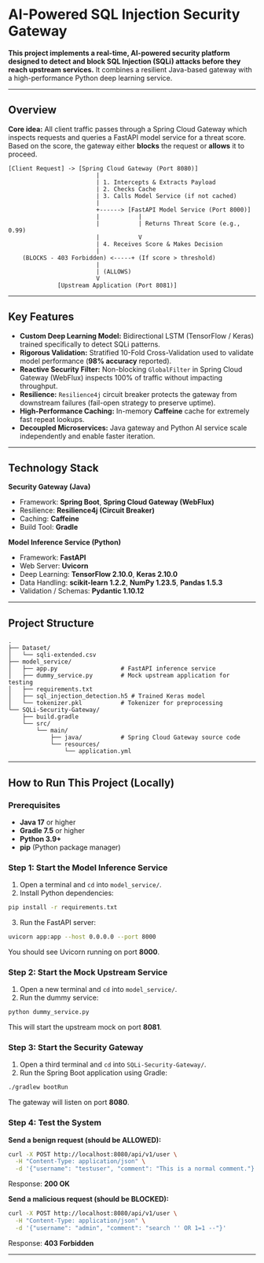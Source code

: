 # AI-Powered SQL Injection Security Gateway

**This project implements a real-time, AI-powered security platform designed to detect and block SQL Injection (SQLi) attacks before they reach upstream services.** It combines a resilient Java-based gateway with a high-performance Python deep learning service.

---

## **Overview**

**Core idea:** All client traffic passes through a Spring Cloud Gateway which inspects requests and queries a FastAPI model service for a threat score. Based on the score, the gateway either **blocks** the request or **allows** it to proceed.

```
[Client Request] -> [Spring Cloud Gateway (Port 8080)]
                         |
                         | 1. Intercepts & Extracts Payload
                         | 2. Checks Cache
                         | 3. Calls Model Service (if not cached)
                         |
                         +------> [FastAPI Model Service (Port 8000)]
                         |           |
                         |           | Returns Threat Score (e.g., 0.99)
                         |           V
                         | 4. Receives Score & Makes Decision
                         |
    (BLOCKS - 403 Forbidden) <-----+ (If score > threshold)
                         |
                         | (ALLOWS)
                         V
              [Upstream Application (Port 8081)]
```

---

## **Key Features**

* **Custom Deep Learning Model:** Bidirectional LSTM (TensorFlow / Keras) trained specifically to detect SQLi patterns.
* **Rigorous Validation:** Stratified 10-Fold Cross-Validation used to validate model performance (**98% accuracy** reported).
* **Reactive Security Filter:** Non-blocking `GlobalFilter` in Spring Cloud Gateway (WebFlux) inspects 100% of traffic without impacting throughput.
* **Resilience:** `Resilience4j` circuit breaker protects the gateway from downstream failures (fail-open strategy to preserve uptime).
* **High-Performance Caching:** In-memory **Caffeine** cache for extremely fast repeat lookups.
* **Decoupled Microservices:** Java gateway and Python AI service scale independently and enable faster iteration.

---

## **Technology Stack**

**Security Gateway (Java)**

* Framework: **Spring Boot**, **Spring Cloud Gateway (WebFlux)**
* Resilience: **Resilience4j (Circuit Breaker)**
* Caching: **Caffeine**
* Build Tool: **Gradle**

**Model Inference Service (Python)**

* Framework: **FastAPI**
* Web Server: **Uvicorn**
* Deep Learning: **TensorFlow 2.10.0**, **Keras 2.10.0**
* Data Handling: **scikit-learn 1.2.2**, **NumPy 1.23.5**, **Pandas 1.5.3**
* Validation / Schemas: **Pydantic 1.10.12**

---

## **Project Structure**

```
.
├── Dataset/
│   └── sqli-extended.csv
├── model_service/
│   ├── app.py                  # FastAPI inference service
│   ├── dummy_service.py        # Mock upstream application for testing
│   ├── requirements.txt
│   ├── sql_injection_detection.h5 # Trained Keras model
│   └── tokenizer.pkl           # Tokenizer for preprocessing
└── SQLi-Security-Gateway/
    ├── build.gradle
    └── src/
        └── main/
            ├── java/           # Spring Cloud Gateway source code
            └── resources/
                └── application.yml
```

---

## **How to Run This Project (Locally)**

### **Prerequisites**

* **Java 17** or higher
* **Gradle 7.5** or higher
* **Python 3.9+**
* **pip** (Python package manager)

### **Step 1: Start the Model Inference Service**

1. Open a terminal and `cd` into `model_service/`.
2. Install Python dependencies:

```bash
pip install -r requirements.txt
```

3. Run the FastAPI server:

```bash
uvicorn app:app --host 0.0.0.0 --port 8000
```

You should see Uvicorn running on port **8000**.

### **Step 2: Start the Mock Upstream Service**

1. Open a new terminal and `cd` into `model_service/`.
2. Run the dummy service:

```bash
python dummy_service.py
```

This will start the upstream mock on port **8081**.

### **Step 3: Start the Security Gateway**

1. Open a third terminal and `cd` into `SQLi-Security-Gateway/`.
2. Run the Spring Boot application using Gradle:

```bash
./gradlew bootRun
```

The gateway will listen on port **8080**.

### **Step 4: Test the System**

**Send a benign request (should be ALLOWED):**

```bash
curl -X POST http://localhost:8080/api/v1/user \
  -H "Content-Type: application/json" \
  -d '{"username": "testuser", "comment": "This is a normal comment."}'
```

Response: **200 OK**

**Send a malicious request (should be BLOCKED):**

```bash
curl -X POST http://localhost:8080/api/v1/user \
  -H "Content-Type: application/json" \
  -d '{"username": "admin", "comment": "search '' OR 1=1 --"}'
```

Response: **403 Forbidden**

---
